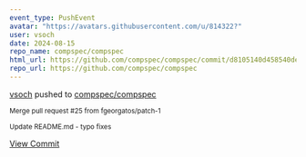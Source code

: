 ```yaml
---
event_type: PushEvent
avatar: "https://avatars.githubusercontent.com/u/814322?"
user: vsoch
date: 2024-08-15
repo_name: compspec/compspec
html_url: https://github.com/compspec/compspec/commit/d8105140d458540de195938ec8c2c7cd9ae509e3
repo_url: https://github.com/compspec/compspec
---
```


<a href='https://github.com/vsoch' target='_blank'>vsoch</a> pushed to <a href='https://github.com/compspec/compspec' target='_blank'>compspec/compspec</a>

<small>Merge pull request #25 from fgeorgatos/patch-1

Update README.md - typo fixes</small>

<a href='https://github.com/compspec/compspec/commit/d8105140d458540de195938ec8c2c7cd9ae509e3' target='_blank'>View Commit</a>
